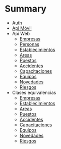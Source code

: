 # Summary

* [Auth](api.auth.md)
* [Api Móvil](api.movil.md)
* Api Web
	* [Empresas](api.empresas.md)
	* [Personas](api.personas.md)
	* [Establecimientos](api.establecimientos.md)
	* [Areas](api.areas.md)
	* [Puestos](api.puestos.md)
	* [Accidentes](api.accidentes.md)
	* [Capacitaciones](api.capacitaciones.md)
	* [Equipos](api.equipos.md)
	* [Novedades](api.novedades.md)
	* [Riesgos](api.riesgos.md)
* Clases equivalencias
	* [Empresas](empresas/empresas.equivalencia.md)
	<!-- * [Personas](empresas/empresas.equivalencia.md) -->
	* [Establecimientos](establecimientos/establecimientos.equivalencia.md)
	* [Areas](areas/areas.equivalencia.md)
	* [Puestos](puestos/puestos.equivalencia.md)
	* [Accidentes](accidentes/accidentes.equivalencia.md)
	* [Capacitaciones](capacitaciones/capacitaciones.equivalencia.md)
	* [Equipos](equipos/equipos.equivalencia.md)
	* [Novedades](novedades/novedades.equivalencia.md)
	* [Riesgos](riesgos/riesgos.equivalencia.md)
<!-- * [Db tablas](db.table.md) -->